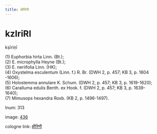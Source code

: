 ```yaml
---
title: क्षीरिणी
---
```


# kzIriRI

kṣīriṇī  <div n="P" />(1) Euphorbia hirta Linn. (Bt.); <div n="P" />(2) E. microphylla Heyne (Bt.); <div n="P" />(3) E. neriifolia Linn. (HK); <div n="P" />(4) Oxystelma esculentum (Linn. f.) R. Br. (DWH 2, p. 457; KB 3, p. 1604 <div n="lb" />-1606); <div n="P" />(5) Holostemma annulare K. Schum. (DWH 2, p. 457; KB 3, p. 1619-1620); <div n="P" />(6) Caralluma edulis Benth. ex Hook. f. (DWH 2, p. 457; KB 3, p. 1639- <div n="lb" />1640); <div n="P" />(7) Mimusops hexandra Roxb. (KB 2, p. 1496-1497).

lnum: 313

image: [436](https://www.sanskrit-lexicon.uni-koeln.de/scans/csl-apidev/servepdf.php?dict=snp&page=436)

cologne link: [क्षीरिणी](https://sanskrit-lexicon.uni-koeln.de/scans/csl-apidev/getword.php?dict=snp&key=क्षीरिणी)

